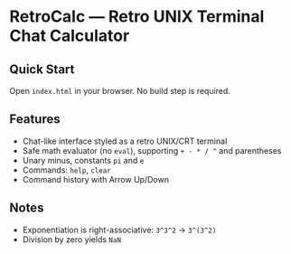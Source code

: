 RetroCalc — Retro UNIX Terminal Chat Calculator
==============================================

Quick Start
-----------

Open `index.html` in your browser. No build step is required.

Features
--------

- Chat-like interface styled as a retro UNIX/CRT terminal
- Safe math evaluator (no `eval`), supporting `+ - * / ^` and parentheses
- Unary minus, constants `pi` and `e`
- Commands: `help`, `clear`
- Command history with Arrow Up/Down

Notes
-----

- Exponentiation is right-associative: `3^3^2` → `3^(3^2)`
- Division by zero yields `NaN`



